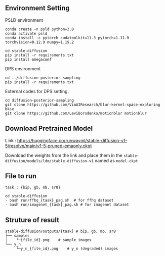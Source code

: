## Environment Setting
PSLD environment
```
conda create -n psld python=3.8
conda activate psld
conda install -c pytorch cudatoolkit=11.3 pytorch=1.11.0 torchvision=0.12.0 numpy=1.19.2

cd stable-diffusion
pip install -r requirements.txt
pip install omegaconf
```
DPS environment
```
cd ../diffusion-posterior-sampling
pip install -r requirements.txt
```

External codes for DPS setting.
```
cd diffusion-posterior-sampling
git clone https://github.com/VinAIResearch/blur-kernel-space-exploring bkse
git clone https://github.com/LeviBorodenko/motionblur motionblur
```

## Download Pretrained Model
Link : <https://huggingface.co/runwayml/stable-diffusion-v1-5/resolve/main/v1-5-pruned-emaonly.ckpt>

Download the weights from the link and place them in the ```stable-diffusion/models/ldm/stable-diffusion-v1``` named as ```model.ckpt```

## File to run
```task : {bip, gb, mb, sr8}```

```
cd stable-diffusion
- bash run/ffhq_{task}_pag.sh  # for ffhq dataset
- bash run/imagenet_{task}_pag.sh # for imagenet dataset
```

## Struture of result
```
stable-diffusion/outputs/{task} # bip, gb, mb, sr8
├── samples
│    └─{file_id}.png    # sample images
└── y_n
     └─y_n_{file_id}.png    # y_n (degraded) images
```
